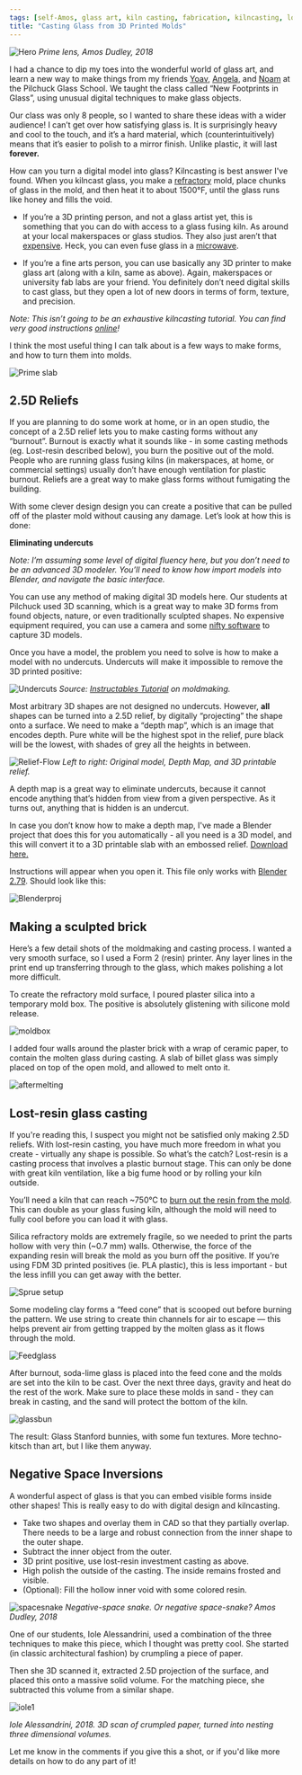 ```yaml
---
tags: [self-Amos, glass art, kiln casting, fabrication, kilncasting, lost-resin, lost-wax]
title: "Casting Glass from 3D Printed Molds"
---
```

![Hero](https://i.imgur.com/9wuDaCE.jpg)
*Prime lens, Amos Dudley, 2018*

I had a chance to dip my toes into the wonderful world of glass art, and learn a new way to make things from my friends <a href="http://yoav-reches.com/">Yoav</a>, <a href="http://www.angelathwaites.com/about_my_work.html">Angela</a>, and <a href="https://www.noamandmichal.com/">Noam</a> at the Pilchuck Glass School. We taught the class called “New Footprints in Glass”, using unusual digital techniques to make glass objects. 

Our class was only 8 people, so I wanted to share these ideas with a wider audience! I can’t get over how satisfying glass is. It is surprisingly heavy and cool to the touch, and it’s a hard material, which (counterintuitively) means that it’s easier to polish to a mirror finish. Unlike plastic, it will last **forever.** 

How can you turn a digital model into glass? Kilncasting is best answer I've found. When you kilncast glass, you make a <a href="https://en.wikipedia.org/wiki/Refractory">refractory</a> mold, place chunks of glass in the mold, and then heat it to about 1500°F, until the glass runs like honey and fills the void.

- If you’re a 3D printing person, and not a glass artist yet, this is something that you can do with access to a glass fusing kiln. As around at your local makerspaces or glass studios. They also just aren’t that <a href="https://www.paragonweb.com/FireFly_Digital.cfm">expensive</a>. Heck, you can even fuse glass in a <a href="https://www.amazon.com/Large-Microwave-Kiln-Glass-Fusing/dp/B012EV9LES">microwave</a>. 

- If you’re a fine arts person, you can use basically any 3D printer to make glass art (along with a kiln, same as above). Again, makerspaces or university fab labs are your friend. You definitely don’t need digital skills to cast glass, but they open a lot of new doors in terms of form, texture, and precision. 

*Note:* *This isn’t going to be an exhaustive kilncasting tutorial. You can find very good instructions <a href="https://www.bullseyeglass.com/images/stories/bullseye/PDF/TipSheets/tipsheet_08.pdf">online</a>!*

I think the most useful thing I can talk about is a few ways to make forms, and how to turn them into molds. 

![Prime slab](https://i.imgur.com/PY1Bju3.jpg)

## 2.5D Reliefs

If you are planning to do some work at home, or in an open studio, the concept of a 2.5D relief lets you to make casting forms without any “burnout”. Burnout is exactly what it sounds like - in some casting methods (eg. Lost-resin described below), you burn the positive out of the mold. People who are running glass fusing kilns (in makerspaces, at home, or commercial settings) usually don’t have enough ventilation for plastic burnout. Reliefs are a great way to make glass forms without fumigating the building.

With some clever design design you can create a positive that can be pulled off of the plaster mold without causing any damage. Let’s look at how this is done:

**Eliminating undercuts**

*Note: I’m assuming some level of digital fluency here, but you don’t need to be an advanced 3D modeler. You’ll need to know how import models into Blender, and navigate the basic interface.* 

You can use any method of making digital 3D models here. Our students at Pilchuck used 3D scanning, which is a great way to make 3D forms from found objects, nature, or even traditionally sculpted shapes. No expensive equipment required, you can use a camera and some <a href="https://www.3dbeginners.com/list-of-free-photogrammetry-software/">nifty software</a> to capture 3D models. 

Once you have a model, the problem you need to solve is how to make a model with no undercuts. Undercuts will make it impossible to remove the 3D printed positive:

![Undercuts](https://i.imgur.com/MeMsA4Z.png)
*Source: <a href="https://www.instructables.com/lesson/Introduction-to-Mold-Making-Casting/">Instructables Tutorial</a> on moldmaking.*

Most arbitrary 3D shapes are not designed no undercuts. However, **all** shapes can be turned into a 2.5D relief, by digitally “projecting” the shape onto a surface. We need to make a “depth map”, which is an image that encodes depth. Pure white will be the highest spot in the relief, pure black will be the lowest, with shades of grey all the heights in between.

![Relief-Flow](https://i.imgur.com/oV6q0Nw.png)
*Left to right: Original model, Depth Map, and 3D printable relief.*

A depth map is a great way to eliminate undercuts, because it cannot encode anything that’s hidden from view from a given perspective. As it turns out, anything that is hidden is an undercut.

In case you don’t know how to make a depth map, I've made a Blender project that does this for you automatically - all you need is a 3D model, and this will convert it to a 3D printable slab with an embossed relief. <a href="https://github.com/amosdudley/weblog/raw/gh-pages/Model_to_relief.blend">Download here.</a>


Instructions will appear when you open it. This file only works with <a href="https://www.blender.org/download/releases/2-79/">Blender 2.79</a>. Should look like this:

![Blenderproj](https://i.imgur.com/KvJcLSu.png)

## Making a sculpted brick

Here’s a few detail shots of the moldmaking and casting process. I wanted a very smooth surface, so I used a Form 2 (resin) printer. Any layer lines in the print end up transferring through to the glass, which makes polishing a lot more difficult.

To create the refractory mold surface, I poured plaster silica into a temporary mold box. The positive is absolutely glistening with silicone mold release.

![moldbox](https://i.imgur.com/DXldx9I.png)

I added four walls around the plaster brick with a wrap of ceramic paper, to contain the molten glass during casting. A slab of billet glass was simply placed on top of the open mold, and allowed to melt onto it.

![aftermelting](https://i.imgur.com/eFnZljS.png)

## Lost-resin glass casting

If you're reading this, I suspect you might not be satisfied only making 2.5D reliefs. With lost-resin casting, you have much more freedom in what you create - virtually any shape is possible. So what’s the catch? Lost-resin is a casting process that involves a plastic burnout stage. This can only be done with great kiln ventilation, like a big fume hood or by rolling your kiln outside. 

You’ll need a kiln that can reach ~750°C to <a href="https://media.formlabs.com/m/6b4018a61335afb9/original/-ENUS-P-Castable-Wax-Jewelry-Pattern-Burnout-Process.pdf">burn out the resin from the mold</a>. This can double as your glass fusing kiln, although the mold will need to fully cool before you can load it with glass.

Silica refractory molds are extremely fragile, so we needed to print the parts hollow with very thin (~0.7 mm) walls. Otherwise, the force of the expanding resin will break the mold as you burn off the positive. If you’re using FDM 3D printed positives (ie. PLA plastic), this is less important - but the less infill you can get away with the better. 

![Sprue setup](https://i.imgur.com/8A59ZYY.png)

Some modeling clay forms a “feed cone” that is scooped out before burning the pattern. We use string to create thin channels for air to escape — this helps prevent air from getting trapped by the molten glass as it flows through the mold.

![Feedglass](https://i.imgur.com/dVZJMKZ.png)

After burnout, soda-lime glass is placed into the feed cone and the molds are set into the kiln to be cast. Over the next three days, gravity and heat do the rest of the work. Make sure to place these molds in sand - they can break in casting, and the sand will protect the bottom of the kiln.

![glassbun](https://i.imgur.com/dyap3tT.png)

The result: Glass Stanford bunnies, with some fun textures. More techno-kitsch than art, but I like them anyway.

## Negative Space Inversions

A wonderful aspect of glass is that you can embed visible forms inside other shapes! This is really easy to do with digital design and kilncasting.

- Take two shapes and overlay them in CAD so that they partially overlap. There needs to be a large and robust connection from the inner shape to the outer shape.
- Subtract the inner object from the outer.
- 3D print positive, use lost-resin investment casting as above.
- High polish the outside of the casting. The inside remains frosted and visible.
- (Optional): Fill the hollow inner void with some colored resin.

![spacesnake](https://i.imgur.com/qVJ74Ls.png)
*Negative-space snake. Or negative space-snake? Amos Dudley, 2018*

One of our students, Iole Alessandrini, used a combination of the three techniques to make this piece, which I thought was pretty cool. She started (in classic architectural fashion) by crumpling a piece of paper.

Then she 3D scanned it, extracted 2.5D projection of the surface, and placed this onto a massive solid volume. For the matching piece, she subtracted this volume from a similar shape. 

![iole1](https://i.imgur.com/femb8qc.png)

*Iole Alessandrini, 2018. 3D scan of crumpled paper, turned into nesting three dimensional volumes.*


Let me know in the comments if you give this a shot, or if you'd like more details on how to do any part of it!  

